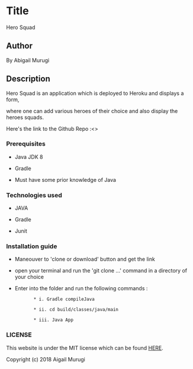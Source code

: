 # Title

Hero Squad



## Author

By Abigail Murugi



## Description

 Hero Squad is an application which is deployed to Heroku and displays a form,

 where one can add various heroes of their choice and also display the heroes squads.

 Here's the link to the Github Repo :<>



### Prerequisites



 * Java JDK 8

 * Gradle

 * Must have some prior knowledge of Java



### Technologies used

   * JAVA

   * Gradle

   * Junit



### Installation guide

   * Maneouver to 'clone or download' button and get the link

   * open your terminal and run the 'git clone ...' command in a directory of your choice

   * Enter into the folder and run the following commands :

                * i. Gradle compileJava

                * ii. cd build/classes/java/main

                * iii. Java App



### LICENSE

 This website is under the MIT license which can be found [HERE](LICENSE).

 Copyright (c) 2018 Aigail Murugi